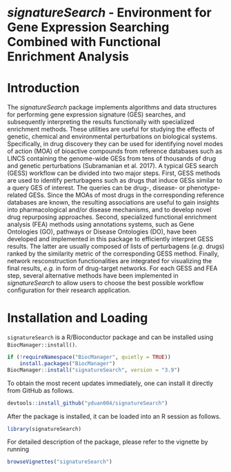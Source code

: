 
# _signatureSearch_ - Environment for Gene Expression Searching Combined with Functional Enrichment Analysis

# Introduction

The _signatureSearch_ package implements algorithms and data structures for
performing gene expression signature (GES) searches, and subsequently
interpreting the results functionally with specialized enrichment methods.
These utilities are useful for studying the effects of genetic, chemical and
environmental perturbations on biological systems. Specifically, in drug
discovery they can be used for identifying novel modes of action (MOA) of
bioactive compounds from reference databases such as LINCS containing the
genome-wide GESs from tens of thousands of drug and genetic perturbations
(Subramanian et al. 2017). A typical GES search (GESS) workflow can be divided into
two major steps.  First, GESS methods are used to identify
perturbagens such as drugs that induce GESs similar to a query GES of interest.
The queries can be drug-, disease- or phenotype-related GESs. Since the
MOAs of most drugs in the corresponding reference databases are known, the
resulting associations are useful to gain insights into pharmacological and/or
disease mechanisms, and to develop novel drug repurposing approaches. Second,
specialized functional enrichment analysis (FEA) methods using annotations
systems, such as Gene Ontologies (GO), pathways or Disease Ontologies (DO),
have been developed and implemented in this package to efficiently interpret
GESS results. The latter are usually composed of lists of perturbagens (_e.g._
drugs) ranked by the similarity metric of the corresponding GESS method.
Finally, network resconstruction functionalities are integrated for visualizing
the final results, _e.g._ in form of drug-target networks. For each GESS and FEA
step, several alternative methods have been implemented in _signatureSearch_ to
allow users to choose the best possible workflow configuration for their
research application. 

# Installation and Loading

`signatureSearch` is a R/Bioconductor package and can be installed using 
`BiocManager::install()`.

```r
if (!requireNamespace("BiocManager", quietly = TRUE))
    install.packages("BiocManager")
BiocManager::install("signatureSearch", version = "3.9")
```
To obtain the most recent updates immediately, one can install it directly from GitHub as follows.
```r
devtools::install_github("yduan004/signatureSearch")
```

After the package is installed, it can be loaded into an R session as follows.
```r
library(signatureSearch)
```
For detailed description of the package, please refer to the vignette by running
```r
browseVignettes("signatureSearch")
```


